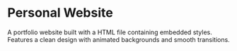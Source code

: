 # Personal Website

A portfolio website built with a HTML file containing embedded styles. Features a clean design with animated backgrounds and smooth transitions.

